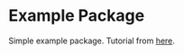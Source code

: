 # Example Package

Simple example package. Tutorial from [here](https://packaging.python.org/tutorials/packaging-projects/#packaging-your-project).